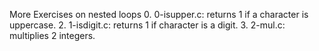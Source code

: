 More Exercises on nested loops
0. 0-isupper.c: returns 1 if a character is uppercase.
2. 1-isdigit.c: returns 1 if character is a digit.
3. 2-mul.c: multiplies 2 integers.